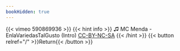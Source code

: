 ```yaml
---
bookHidden: true
---
```


{{< vimeo 590869936 >}}
{{< hint info >}}
♫ MC Menda - EnlaVariedasTalGusto (Intro) [CC-BY-NC-SA](https://freemusicarchive.org/music/MC_Menda/EnlaVariedasTalGusto/MC_Menda_-_01_-_EnlaVariedasTalGusto_Intro)
{{< /hint >}}
{{< button relref="/" >}}Return{{< /button >}}
